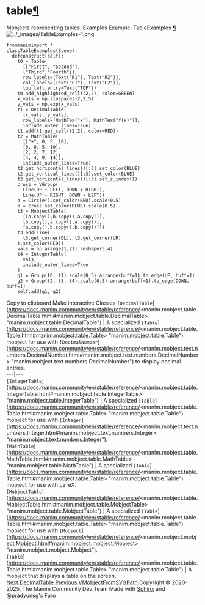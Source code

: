 # table[¶](https://docs.manim.community/en/stable/reference/<#module-manim.mobject.table> "Link to this heading")
Mobjects representing tables.
Examples
Example: TableExamples [¶](https://docs.manim.community/en/stable/reference/<#tableexamples>)
![../_images/TableExamples-1.png](https://docs.manim.community/en/stable/_images/TableExamples-1.png)
```
frommanimimport *
classTableExamples(Scene):
  defconstruct(self):
    t0 = Table(
      [["First", "Second"],
      ["Third","Fourth"]],
      row_labels=[Text("R1"), Text("R2")],
      col_labels=[Text("C1"), Text("C2")],
      top_left_entry=Text("TOP"))
    t0.add_highlighted_cell((2,2), color=GREEN)
    x_vals = np.linspace(-2,2,5)
    y_vals = np.exp(x_vals)
    t1 = DecimalTable(
      [x_vals, y_vals],
      row_labels=[MathTex("x"), MathTex("f(x)")],
      include_outer_lines=True)
    t1.add(t1.get_cell((2,2), color=RED))
    t2 = MathTable(
      [["+", 0, 5, 10],
      [0, 0, 5, 10],
      [2, 2, 7, 12],
      [4, 4, 9, 14]],
      include_outer_lines=True)
    t2.get_horizontal_lines()[:3].set_color(BLUE)
    t2.get_vertical_lines()[:3].set_color(BLUE)
    t2.get_horizontal_lines()[:3].set_z_index(1)
    cross = VGroup(
      Line(UP + LEFT, DOWN + RIGHT),
      Line(UP + RIGHT, DOWN + LEFT))
    a = Circle().set_color(RED).scale(0.5)
    b = cross.set_color(BLUE).scale(0.5)
    t3 = MobjectTable(
      [[a.copy(),b.copy(),a.copy()],
      [b.copy(),a.copy(),a.copy()],
      [a.copy(),b.copy(),b.copy()]])
    t3.add(Line(
      t3.get_corner(DL), t3.get_corner(UR)
    ).set_color(RED))
    vals = np.arange(1,21).reshape(5,4)
    t4 = IntegerTable(
      vals,
      include_outer_lines=True
    )
    g1 = Group(t0, t1).scale(0.5).arrange(buff=1).to_edge(UP, buff=1)
    g2 = Group(t2, t3, t4).scale(0.5).arrange(buff=1).to_edge(DOWN, buff=1)
    self.add(g1, g2)

```
Copy to clipboard
Make interactive
Classes
`[DecimalTable`](https://docs.manim.community/en/stable/reference/<manim.mobject.table.DecimalTable.html#manim.mobject.table.DecimalTable> "manim.mobject.table.DecimalTable") | A specialized `[Table`](https://docs.manim.community/en/stable/reference/<manim.mobject.table.Table.html#manim.mobject.table.Table> "manim.mobject.table.Table") mobject for use with `[DecimalNumber`](https://docs.manim.community/en/stable/reference/<manim.mobject.text.numbers.DecimalNumber.html#manim.mobject.text.numbers.DecimalNumber> "manim.mobject.text.numbers.DecimalNumber") to display decimal entries.  
---|---  
`[IntegerTable`](https://docs.manim.community/en/stable/reference/<manim.mobject.table.IntegerTable.html#manim.mobject.table.IntegerTable> "manim.mobject.table.IntegerTable") | A specialized `[Table`](https://docs.manim.community/en/stable/reference/<manim.mobject.table.Table.html#manim.mobject.table.Table> "manim.mobject.table.Table") mobject for use with `[Integer`](https://docs.manim.community/en/stable/reference/<manim.mobject.text.numbers.Integer.html#manim.mobject.text.numbers.Integer> "manim.mobject.text.numbers.Integer").  
`[MathTable`](https://docs.manim.community/en/stable/reference/<manim.mobject.table.MathTable.html#manim.mobject.table.MathTable> "manim.mobject.table.MathTable") | A specialized `[Table`](https://docs.manim.community/en/stable/reference/<manim.mobject.table.Table.html#manim.mobject.table.Table> "manim.mobject.table.Table") mobject for use with LaTeX.  
`[MobjectTable`](https://docs.manim.community/en/stable/reference/<manim.mobject.table.MobjectTable.html#manim.mobject.table.MobjectTable> "manim.mobject.table.MobjectTable") | A specialized `[Table`](https://docs.manim.community/en/stable/reference/<manim.mobject.table.Table.html#manim.mobject.table.Table> "manim.mobject.table.Table") mobject for use with `[Mobject`](https://docs.manim.community/en/stable/reference/<manim.mobject.mobject.Mobject.html#manim.mobject.mobject.Mobject> "manim.mobject.mobject.Mobject").  
`[Table`](https://docs.manim.community/en/stable/reference/<manim.mobject.table.Table.html#manim.mobject.table.Table> "manim.mobject.table.Table") | A mobject that displays a table on the screen.  
[ Next DecimalTable ](https://docs.manim.community/en/stable/reference/<manim.mobject.table.DecimalTable.html>) [ Previous VMobjectFromSVGPath ](https://docs.manim.community/en/stable/reference/<manim.mobject.svg.svg_mobject.VMobjectFromSVGPath.html>)
Copyright © 2020-2025, The Manim Community Dev Team 
Made with [Sphinx](https://docs.manim.community/en/stable/reference/<https:/www.sphinx-doc.org/>) and [@pradyunsg](https://docs.manim.community/en/stable/reference/<https:/pradyunsg.me>)'s [Furo](https://docs.manim.community/en/stable/reference/<https:/github.com/pradyunsg/furo>)
